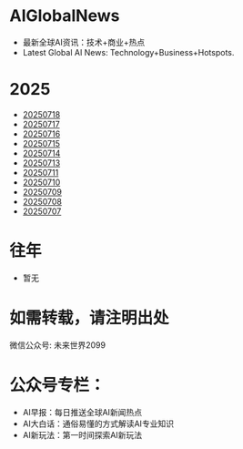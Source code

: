 # AIGlobalNews

- 最新全球AI资讯：技术+商业+热点
- Latest Global AI News: Technology+Business+Hotspots.

# 2025

- [20250718](CN/2025/20250718.md)
- [20250717](CN/2025/20250717.md)
- [20250716](CN/2025/20250716.md)
- [20250715](CN/2025/20250715.md)
- [20250714](CN/2025/20250714.md)
- [20250713](CN/2025/20250713.md)
- [20250711](CN/2025/20250711.md)
- [20250710](CN/2025/20250710.md)
- [20250709](CN/2025/20250709.md)
- [20250708](CN/2025/20250708.md)
- [20250707](CN/2025/20250707.md)

# 往年

- 暂无

# 如需转载，请注明出处

微信公众号: 未来世界2099

# 公众号专栏：

- AI早报：每日推送全球AI新闻热点
- AI大白话：通俗易懂的方式解读AI专业知识
- AI新玩法：第一时间探索AI新玩法


